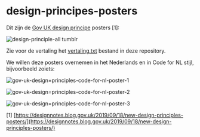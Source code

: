 # design-principes-posters

Dit zijn de [Gov UK design principe](https://www.gov.uk/guidance/government-design-principles) posters [1]:

![design-principle-all tumblr](https://github.com/codefornl/design-principes-posters/assets/1716809/914fc692-099c-4461-9867-ab6c6733b9a6)

Zie voor de vertaling het [vertaling.txt](vertaling.txt) bestand in deze repository.

We willen deze posters overnemen in het Nederlands en in Code for NL stijl, bijvoorbeeld zoiets:

![gov-uk-design=principles-code-for-nl-poster-1](https://github.com/codefornl/design-principes-posters/assets/1716809/7ed5c509-1091-467e-baa9-5f15460e5e11)

![gov-uk-design=principles-code-for-nl-poster-2](https://github.com/codefornl/design-principes-posters/assets/1716809/741cca00-722e-4e4b-8665-97029fbddea0)

![gov-uk-design=principles-code-for-nl-poster-3](https://github.com/codefornl/design-principes-posters/assets/1716809/fa9d22ab-d9d3-4c04-a272-b5c7d0ca439e)

[1] [https://designnotes.blog.gov.uk/2019/09/18/new-design-principles-posters/](https://designnotes.blog.gov.uk/2019/09/18/new-design-principles-posters/)
